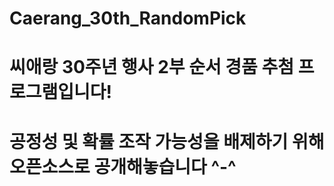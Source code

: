 # Caerang_30th_RandomPick
# 씨애랑 30주년 행사 2부 순서 경품 추첨 프로그램입니다!
# 공정성 및 확률 조작 가능성을 배제하기 위해 오픈소스로 공개해놓습니다 ^-^ 
